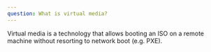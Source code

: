 ```yaml
---
question: What is virtual media?
---
```


Virtual media is a technology that allows booting an ISO on a remote
machine without resorting to network boot (e.g. PXE).
